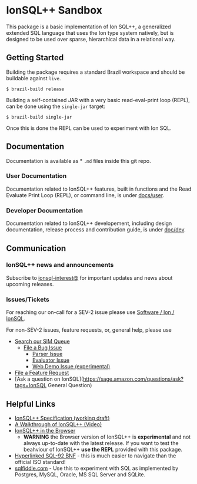 
# IonSQL++ Sandbox
This package is a basic implementation of Ion SQL++, a generalized extended SQL language
that uses the Ion type system natively, but is designed to be used over sparse, hierarchical
data in a relational way.

## Getting Started
Building the package requires a standard Brazil workspace and should be buildable against `live`.

```
$ brazil-build release
```

Building a self-contained JAR with a very basic read-eval-print loop (REPL), can be done
using the `single-jar` target:

```
$ brazil-build single-jar
```

Once this is done the REPL can be used to experiment with Ion SQL.

## Documentation 

Documentation is available as * `.md` files inside this git repo. 

### User Documentation 

Documentation related to IonSQL++ features, built in functions and the
Read Evaluate Print Loop (REPL), or command line, is under [docs/user](docs/user). 


### Developer Documentation 

Documentation related to IonSQL++ developement, including design documentation, release process and contribution guide, 
 is under [doc/dev](doc/dev). 


## Communication 

### IonSQL++ news and announcements

Subscribe to [ionsql-interest@](https://email-list.corp.amazon.com/email-list/expand-list/ionsql-interest)
for important updates and news about upcoming releases.

### Issues/Tickets

For reaching our on-call for a SEV-2 issue please use [Software / Ion / IonSQL](https://tt.amazon.com/quicklink/Q000802791).

For non-SEV-2 issues, feature requests, or, general help, please use 

* [Search our SIM Queue](https://tiny.amazon.com/25bxnndy/IonSQLIssues)
  * [File a Bug Issue](https://issues.amazon.com/issues/create?template=964bf8dc-67c5-4ab6-9dc8-cf8db3258226)
    * [Parser Issue](https://issues.amazon.com/issues/create?template=6663e63b-ccce-4b77-ac78-8655acee3ad1)
    * [Evaluator Issue](https://issues.amazon.com/issues/create?template=e9dc99bc-776b-4022-b63c-f85bf95813cf)
    * [Web Demo Issue (experimental)](https://issues.amazon.com/issues/create?template=02c4067e-4389-47e1-8d3c-b965ed59c053)
 * [File a Feature Request](https://issues.amazon.com/issues/create?template=8c984b68-9765-41c9-939c-e69d67e4691f)
 * [Ask a question on IonSQL](https://sage.amazon.com/questions/ask?tags=IonSQL General Question)

## Helpful Links

 - [IonSQL++ Specification (working draft)](https://drive.corp.amazon.com/view/Ion%20SQL++/Ion%20SQL++%20Formal%20reference%20evolving%20draft.pdf)
 - [A Walkthrough of IonSQL++ (Video)](https://broadcast.amazon.com/videos/52396)
 - [IonSQL++ in the Browser](https://sapp.amazon.com/IonSqlpp/)
     * **WARNING** the Browser version of IonSQL++ is **experimental** and not always up-to-date with the latest release. 
       If you want to test the beahviour of IonSQL++ **use the REPL** provided with this package. 
 - [Hyperlinked SQL-92 BNF](https://ronsavage.github.io/SQL/sql-92.bnf.html) - this is much easier to navigate than the official ISO standard!
 - [sqlfiddle.com](http://sqlfiddle.com/) - Use this to experiment with SQL as implemented by Postgres, MySQL, Oracle, MS SQL Server and SQLite. 


